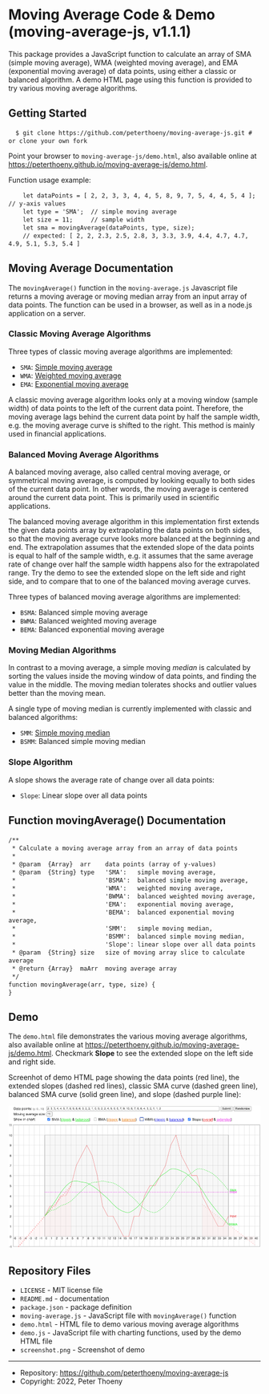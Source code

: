 # Moving Average Code & Demo (moving-average-js, v1.1.1)

This package provides a JavaScript function to calculate an array of SMA (simple moving average), WMA (weighted moving average), and EMA (exponential moving average) of data points, using either a classic or balanced algorithm. A demo HTML page using this function is provided to try various moving average algorithms.

## Getting Started

```
  $ git clone https://github.com/peterthoeny/moving-average-js.git # or clone your own fork
```
Point your browser to `moving-average-js/demo.html`, also available online at https://peterthoeny.github.io/moving-average-js/demo.html.

Function usage example:
```
    let dataPoints = [ 2, 2, 3, 3, 4, 4, 5, 8, 9, 7, 5, 4, 4, 5, 4 ];  // y-axis values
    let type = 'SMA';  // simple moving average
    let size = 11;     // sample width
    let sma = movingAverage(dataPoints, type, size);
    // expected: [ 2, 2, 2.3, 2.5, 2.8, 3, 3.3, 3.9, 4.4, 4.7, 4.7, 4.9, 5.1, 5.3, 5.4 ]
```

## Moving Average Documentation

The `movingAverage()` function in the `moving-average.js` Javascript file returns a moving average or moving median array from an input array of data points. The function can be used in a browser, as well as in a node.js application on a server.

### Classic Moving Average Algorithms

Three types of classic moving average algorithms are implemented:
- `SMA`: [Simple moving average](https://en.wikipedia.org/wiki/Moving_average#Simple_moving_average)
- `WMA`: [Weighted moving average](https://en.wikipedia.org/wiki/Moving_average#Weighted_moving_average)
- `EMA`: [Exponential moving average](https://en.wikipedia.org/wiki/Moving_average#Exponential_moving_average)

A classic moving average algorithm looks only at a moving window (sample width) of data points to the left of the current data point. Therefore, the moving average lags behind the current data point by half the sample width, e.g. the moving average curve is shifted to the right. This method is mainly used in financial applications.

### Balanced Moving Average Algorithms

A balanced moving average, also called central moving average, or symmetrical moving average, is computed by looking equally to both sides of the current data point. In other words, the moving average is centered around the current data point. This is primarily used in scientific applications.

The balanced moving average algorithm in this implementation first extends the given data points array by extrapolating the data points on both sides, so that the moving average curve looks more balanced at the beginning and end. The extrapolation assumes that the extended slope of the data points is equal to half of the sample width, e.g. it assumes that the same average rate of change over half the sample width happens also for the extrapolated range. Try the demo to see the extended slope on the left side and right side, and to compare that to one of the balanced moving average curves.

Three types of balanced moving average algorithms are implemented:
- `BSMA`: Balanced simple moving average
- `BWMA`: Balanced weighted moving average
- `BEMA`: Balanced exponential moving average

### Moving Median Algorithms

In contrast to a moving average, a simple moving _median_ is calculated by sorting the values inside the moving window of data points, and finding the value in the middle. The moving median tolerates shocks and outlier values better than the moving mean.

A single type of moving median is currently implemented with classic and balanced algorithms:
- `SMM`: [Simple moving median](https://en.wikipedia.org/wiki/Moving_average#Moving_median)
- `BSMM`: Balanced simple moving median

### Slope Algorithm

A slope shows the average rate of change over all data points:
- `Slope`: Linear slope over all data points

## Function movingAverage() Documentation
```
/**
 * Calculate a moving average array from an array of data points
 *
 * @param  {Array}  arr    data points (array of y-values)
 * @param  {String} type   'SMA':   simple moving average,
 *                         'BSMA':  balanced simple moving average,
 *                         'WMA':   weighted moving average,
 *                         'BWMA':  balanced weighted moving average,
 *                         'EMA':   exponential moving average,
 *                         'BEMA':  balanced exponential moving average,
 *                         'SMM':   simple moving median,
 *                         'BSMM':  balanced simple moving median,
 *                         'Slope': linear slope over all data points
 * @param  {String} size   size of moving array slice to calculate average
 * @return {Array}  maArr  moving average array
 */
function movingAverage(arr, type, size) {
}
```

## Demo

The `demo.html` file demonstrates the various moving average algorithms, also available online at https://peterthoeny.github.io/moving-average-js/demo.html. Checkmark **Slope** to see the extended slope on the left side and right side.

Screenhot of demo HTML page showing the data points (red line), the extended slopes (dashed red lines), classic SMA curve (dashed green line), balanced SMA curve (solid green line), and slope (dashed purple line):

![Screenshot](screenshot.png)

## Repository Files

- `LICENSE` - MIT license file
- `README.md` - documentation
- `package.json` - package definition
- `moving-average.js` - JavaScript file with `movingAverage()` function
- `demo.html` - HTML file to demo various moving average algorithms
- `demo.js` - JavaScript file with charting functions, used by the demo HTML file
- `screenshot.png` - Screenshot of demo

-----
- Repository: https://github.com/peterthoeny/moving-average-js
- Copyright: 2022, Peter Thoeny
